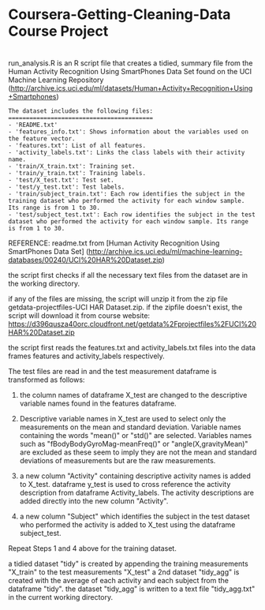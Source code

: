 # Coursera-Getting-Cleaning-Data Course Project
#
#
run_analysis.R is an R script file that creates a tidied, summary file 
from the Human Activity Recognition Using SmartPhones Data Set found on the UCI Machine Learning Repository
  (http://archive.ics.uci.edu/ml/datasets/Human+Activity+Recognition+Using+Smartphones)

    The dataset includes the following files:
    =========================================
    - 'README.txt'
    - 'features_info.txt': Shows information about the variables used on the feature vector.
    - 'features.txt': List of all features.
    - 'activity_labels.txt': Links the class labels with their activity name.
    - 'train/X_train.txt': Training set.
    - 'train/y_train.txt': Training labels.
    - 'test/X_test.txt': Test set.
    - 'test/y_test.txt': Test labels.
    - 'train/subject_train.txt': Each row identifies the subject in the training dataset who performed the activity for each window sample. Its range is from 1 to 30.   
    - 'test/subject_test.txt': Each row identifies the subject in the test dataset who performed the activity for each window sample. Its range is from 1 to 30.   
REFERENCE: readme.txt from [Human Activity Recognition Using SmartPhones Data Set] (http://archive.ics.uci.edu/ml/machine-learning-databases/00240/UCI%20HAR%20Dataset.zip)


the script first checks if all the necessary text files from the dataset are in the working directory.

if any of the files are missing, the script will unzip it from the zip file getdata-projectfiles-UCI HAR Dataset.zip.
if the zipfile doesn't exist, the script will download it from course website:
    https://d396qusza40orc.cloudfront.net/getdata%2Fprojectfiles%2FUCI%20HAR%20Dataset.zip 

the script first reads the features.txt and activity_labels.txt files into the data frames features and activity_labels respectively.  

The test files are read in and the test measurement dataframe is transformed as follows:

1. the column names of dataframe X_test are changed to the descriptive variable names found in the features dataframe.

2. Descriptive variable names in X_test are used to select only the measurements on the mean and standard deviation.
Variable names containing the words "mean()" or "std()" are selected.
Variables names such as "fBodyBodyGyroMag-meanFreq()" or "angle(X,gravityMean)" are excluded as these seem to imply they are not the mean and standard deviations of measurements but are the raw measurements.

3. a new column "Activity" containing descriptive activity names is added to X_test.
dataframe y_test is used  to cross reference the  activity description from dataframe Activity_labels. The activity descriptions are added directly into the new column "Activity".

4. a new column "Subject" which identifies the subject in the test dataset who performed the activity is added to X_test using the dataframe subject_test.

Repeat Steps 1 and 4 above for the training dataset.

a tidied dataset "tidy" is created by appending the training measurements "X_train" to the test measurements "X_test"
a 2nd dataset "tidy_agg" is created with the average of each activity and each subject from the dataframe "tidy".
the dataset "tidy_agg" is written to a text file "tidy_agg.txt" in the current working directory.






  



